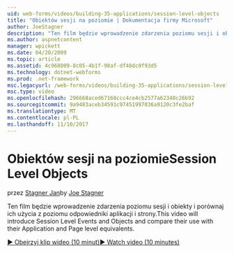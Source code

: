 ```yaml
---
uid: web-forms/videos/building-35-applications/session-level-objects
title: "Obiektów sesji na poziomie | Dokumentacja firmy Microsoft"
author: JoeStagner
description: "Ten film będzie wprowadzenie zdarzenia poziomu sesji i obiekty i porównaj ich użycia z poziomu odpowiedniki aplikacji i strony."
ms.author: aspnetcontent
manager: wpickett
ms.date: 04/20/2009
ms.topic: article
ms.assetid: 4c968009-8c05-4b1f-98af-df48dc0f93d5
ms.technology: dotnet-webforms
ms.prod: .net-framework
msc.legacyurl: /web-forms/videos/building-35-applications/session-level-objects
msc.type: video
ms.openlocfilehash: 296668aced67168ccc4ce4cb2577a62348c26b92
ms.sourcegitcommit: 9a9483aceb34591c97451997036a9120c3fe2baf
ms.translationtype: MT
ms.contentlocale: pl-PL
ms.lasthandoff: 11/10/2017
---
```

<a name="session-level-objects"></a><span data-ttu-id="290b8-103">Obiektów sesji na poziomie</span><span class="sxs-lookup"><span data-stu-id="290b8-103">Session Level Objects</span></span>
====================
<span data-ttu-id="290b8-104">przez [Stagner Jan](https://github.com/JoeStagner)</span><span class="sxs-lookup"><span data-stu-id="290b8-104">by [Joe Stagner](https://github.com/JoeStagner)</span></span>

<span data-ttu-id="290b8-105">Ten film będzie wprowadzenie zdarzenia poziomu sesji i obiekty i porównaj ich użycia z poziomu odpowiedniki aplikacji i strony.</span><span class="sxs-lookup"><span data-stu-id="290b8-105">This video will introduce Session Level Events and Objects and compare their use with their Application and Page level equivalents.</span></span>

[<span data-ttu-id="290b8-106">&#9654; Obejrzyj klip wideo (10 minut)</span><span class="sxs-lookup"><span data-stu-id="290b8-106">&#9654; Watch video (10 minutes)</span></span>](https://channel9.msdn.com/Blogs/ASP-NET-Site-Videos/session-level-objects)
